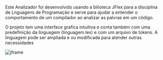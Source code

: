 Este Analizador foi desenvolvido usando a bilioteca JFlex para a disciplina de Lnguagens de Programação 
e serve para ajudar a entender o comportamento de um compilador ao analizar as palvras em um código.

O projeto tem uma interface grafica intuitiva e conta também com uma predefinição da linguagem (linguagem.lex)
e com um arquivo de tokens. A linguagem pode ser ampliada e ou modificada para atender outras necessidades

![jframe](https://user-images.githubusercontent.com/25655442/45558758-0d32ed00-b817-11e8-8ea2-7eee82372fac.png)
